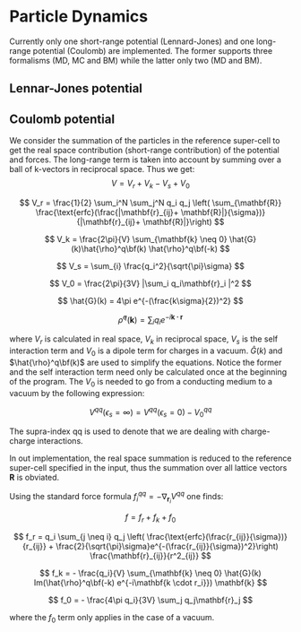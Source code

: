 # Particle Dynamics
Currently only one short-range potential (Lennard-Jones) and one long-range potential (Coulomb) are implemented. The former supports three formalisms (MD, MC and BM) while the latter only two (MD and BM).

## Lennar-Jones potential


## Coulomb potential
We consider the summation of the particles in the reference super-cell to get the real space contribution (short-range contribution) of the potential and forces. The long-range term is taken into account by summing over a ball of k-vectors in reciprocal space. Thus we get:
$$ V = V_r + V_k - V_s + V_0 $$

$$ V_r = \frac{1}{2} \sum_i^N \sum_j^N q_i q_j \left( \sum_{\mathbf{R}} \frac{\text{erfc}(\frac{|\mathbf{r}_{ij}+ \mathbf{R}|}{\sigma})}{|\mathbf{r}_{ij}+ \mathbf{R}|}\right)  $$

$$ V_k = \frac{2\pi}{V} \sum_{\mathbf{k} \neq 0} \hat{G}(k)\hat{\rho}^q\bf(k) \hat{\rho}^q\bf(-k) $$

$$ V_s = \sum_{i} \frac{q_i^2}{\sqrt{\pi}\sigma} $$

$$ V_0 = \frac{2\pi}{3V} |\sum_i q_i\mathbf{r}_i |^2 $$

$$ \hat{G}(k) = 4\pi e^{-(\frac{k\sigma}{2})^2} $$

$$ \hat{\rho}^q(\mathbf{k}) = \sum_i q_i e^{-i\mathbf{k \cdot r}}  $$

where $V_r$ is calculated in real space, $V_k$ in reciprocal space, $V_s$ is the self interaction term and $V_0$ is a dipole term for charges in a vacuum. $\hat{G}(k)$ and $\hat{\rho}^q\bf(k)$ are used to simplify the equations. Notice the former and the self interaction term need only be calculated once at the beginning of the program. The $V_0$ is needed to go from a conducting medium to a vacuum by the following expression:

$$ V^{qq}(\epsilon_s=\infty) = V^{qq}(\epsilon_s=0) - V^{qq}_0 $$

The supra-index qq is used to denote that we are dealing with charge-charge interactions.

In out implementation, the real space summation is reduced to the reference super-cell specified in the input, thus the summation over all lattice vectors $\mathbf{R}$ is obviated.

Using the standard force formula $f^{qq}_i = -\nabla _{\mathbf{r}_i}V^{qq}$ one finds:

$$ f = f_r + f_k + f_0 $$

$$ f_r = q_i \sum_{j \neq i} q_j \left( \frac{\text{erfc}(\frac{r_{ij}}{\sigma})}{r_{ij}}  +  \frac{2}{\sqrt{\pi}\sigma}e^{-(\frac{r_{ij}}{\sigma})^2}\right) \frac{\mathbf{r}_{ij}}{r^2_{ij}}  $$

$$ f_k = - \frac{q_i}{V} \sum_{\mathbf{k} \neq 0} \hat{G}(k) Im(\hat{\rho}^q\bf(-k) e^{-i\mathbf{k \cdot r_i}}) \mathbf{k}  $$

$$ f_0 = - \frac{4\pi q_i}{3V} \sum_j q_j\mathbf{r}_j  $$

where the $f_0$ term only applies in the case of a vacuum.

